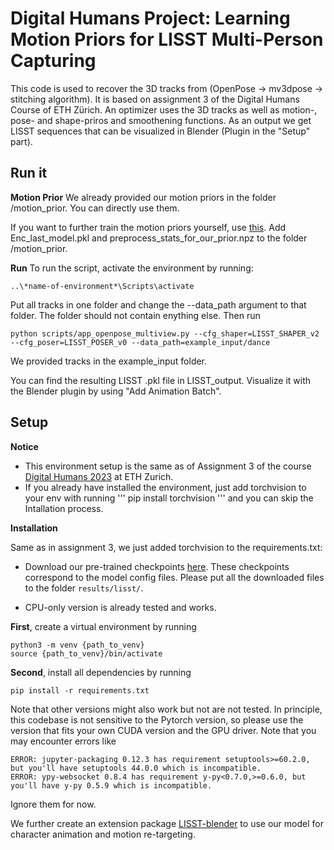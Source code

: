 
# Digital Humans Project: Learning Motion Priors for LISST Multi-Person Capturing

This code is used to recover the 3D tracks from (OpenPose -> mv3dpose -> stitching algorithm). It is based on assignment 3 of the Digital Humans Course of ETH Zürich. An optimizer uses the 3D tracks as well as motion-, pose- and shape-priros and smoothening functions. As an output we get LISST sequences that can be visualized in Blender (Plugin in the "Setup" part).

## Run it

**Motion Prior**
We already provided our motion priors in the folder /motion_prior. You can directly use them.

If you want to further train the motion priors yourself, use [this](https://github.com/johannesg98/LEMO). Add Enc_last_model.pkl and preprocess_stats_for_our_prior.npz to the folder /motion_prior.

**Run**
To run the script, activate the environment by running:
```
..\*name-of-environment*\Scripts\activate
```
Put all tracks in one folder and change the --data_path argument to that folder. The folder should not contain enything else. Then run
```
python scripts/app_openpose_multiview.py --cfg_shaper=LISST_SHAPER_v2 --cfg_poser=LISST_POSER_v0 --data_path=example_input/dance
```
We provided tracks in the example_input folder.

You can find the resulting LISST .pkl file in LISST_output. Visualize it with the Blender plugin by using "Add Animation Batch".





## Setup

**Notice**
- This environment setup is the same as of Assignment 3 of the course [Digital Humans 2023](https://vlg.inf.ethz.ch/teaching/Digital-Humans.html) at ETH Zurich.
- If you already have installed the environment, just add torchvision to your env with running
'''
pip install torchvision
'''
and you can skip the Intallation process.

**Installation**

Same as in assignment 3, we just added torchvision to the requirements.txt:

- Download our pre-trained checkpoints [here](https://drive.google.com/drive/folders/1jcMbJgZtZEHqy-R8e1hjiTkR6V41aX08?usp=sharing). These checkpoints correspond to the model config files.
Please put all the downloaded files to the folder `results/lisst/`.

- CPU-only version is already tested and works.


**First**, create a virtual environment by running
```
python3 -m venv {path_to_venv}
source {path_to_venv}/bin/activate
```

**Second**, install all dependencies by running
```
pip install -r requirements.txt
```
Note that other versions might also work but not are not tested. 
In principle, this codebase is not sensitive to the Pytorch version, so please use the version that fits your own CUDA version and the GPU driver. Note that you may encounter errors like 
```
ERROR: jupyter-packaging 0.12.3 has requirement setuptools>=60.2.0, but you'll have setuptools 44.0.0 which is incompatible.
ERROR: ypy-websocket 0.8.4 has requirement y-py<0.7.0,>=0.6.0, but you'll have y-py 0.5.9 which is incompatible.
```
Ignore them for now.

We further create an extension package [LISST-blender](https://github.com/yz-cnsdqz/LISST-blender) to use our model for character animation and motion re-targeting.











